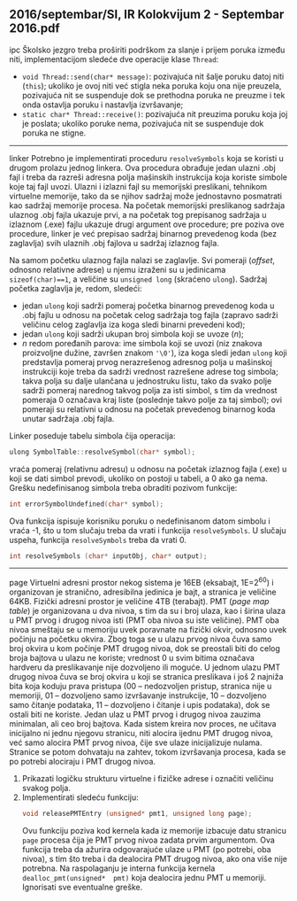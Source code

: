 2016/septembar/SI, IR Kolokvijum 2 - Septembar 2016.pdf
--------------------------------------------------------------------------------
ipc
Školsko jezgro treba proširiti podrškom za slanje i prijem poruka između niti,
implementacijom sledeće dve operacije klase `Thread`:

- `void Thread::send(char* message)`: pozivajuća nit šalje poruku datoj niti
(`this`); ukoliko je ovoj niti već stigla neka poruka koju ona nije preuzela, pozivajuća
nit se suspenduje dok se prethodna poruka ne preuzme i tek onda ostavlja poruku i
nastavlja izvršavanje;
- `static char* Thread::receive()`: pozivajuća nit preuzima poruku koja joj je
poslata; ukoliko poruke nema, pozivajuća nit se suspenduje dok poruka ne stigne.

--------------------------------------------------------------------------------
linker
Potrebno je implementirati proceduru `resolveSymbols` koja se koristi u drugom prolazu
jednog linkera. Ova procedura obrađuje jedan ulazni .obj fajl i treba da razreši adresna polja
mašinskih instrukcija koja koriste simbole koje taj fajl uvozi.  Ulazni i izlazni fajl su
memorijski preslikani,  tehnikom virtuelne memorije,  tako da se njihov sadržaj može
jednostavno posmatrati kao sadržaj memorije procesa. Na početak memorijski preslikanog
sadržaja ulaznog .obj fajla ukazuje prvi, a na početak tog prepisanog sadržaja u izlaznom
(.exe)  fajlu ukazuje drugi argument ove procedure; pre poziva ove procedure, linker je već
prepisao sadržaj binarnog prevedenog koda (bez zaglavlja) svih ulaznih .obj fajlova u sadržaj
izlaznog fajla.

Na samom početku ulaznog fajla nalazi se zaglavlje. Svi pomeraji (*offset*,  odnosno relativne
adrese) u njemu izraženi su u jedinicama `sizeof(char)==1`, a veličine su `unsigned long`
(skraćeno `ulong`). Sadržaj početka zaglavlja je, redom, sledeći:

- jedan `ulong` koji sadrži pomeraj početka binarnog prevedenog koda u .obj fajlu u
odnosu na početak celog sadržaja tog fajla (zapravo sadrži veličinu celog zaglavlja iza
koga sledi binarni prevedeni kod);
- jedan `ulong` koji sadrži ukupan broj simbola koji se uvoze (*n*);
- *n* redom poređanih parova: ime simbola koji se uvozi (niz znakova proizvoljne dužine,
završen znakom `'\0'`),  iza koga sledi jedan `ulong` koji predstavlja pomeraj prvog
nerazrešenog adresnog polja u mašinskoj instrukciji koje treba da sadrži vrednost
razrešene adrese tog simbola; takva polja su dalje ulančana u jednostruku listu, tako da
svako polje sadrži pomeraj narednog takvog polja za isti simbol, s tim da vrednost
pomeraja 0 označava kraj liste (poslednje takvo polje za taj simbol); ovi pomeraji su
relativni u odnosu na početak prevedenog binarnog koda unutar sadržaja .obj fajla.

Linker poseduje tabelu simbola čija operacija:
```cpp
ulong SymbolTable::resolveSymbol(char* symbol);
```
vraća pomeraj (relativnu adresu) u odnosu na početak izlaznog fajla (.exe) u koji se dati
simbol prevodi,  ukoliko on postoji u tabeli,  a 0 ako ga nema. Grešku nedefinisanog simbola
treba obraditi pozivom funkcije:
```cpp
int errorSymbolUndefined(char* symbol);
```
Ova funkcija ispisuje korisniku poruku o nedefinisanom datom simbolu i vraća -1, što u tom
slučaju treba da vrati i funkcija `resolveSymbols`.  U slučaju uspeha,    funkcija
`resolveSymbols` treba da vrati 0.
```cpp
int resolveSymbols (char* inputObj, char* output);
```

--------------------------------------------------------------------------------
page
Virtuelni adresni prostor nekog sistema je 16EB (eksabajt, 1E=$2^{60}$) i organizovan je stranično,
adresibilna jedinica je bajt, a stranica je veličine 64KB. Fizički adresni prostor je veličine 4TB
(terabajt). PMT (*page map table*) je organizovana u dva nivoa, s tim da su i broj ulaza, kao i
širina ulaza u PMT prvog i drugog nivoa isti (PMT oba nivoa su iste veličine). PMT oba nivoa
smeštaju se u memoriju uvek poravnate na fizički okvir, odnosno uvek počinju na početku
okvira. Zbog toga se u ulazu prvog nivoa čuva samo broj okvira u kom počinje PMT drugog
nivoa, dok se preostali biti do celog broja bajtova u ulazu ne koriste; vrednost 0 u svim bitima
označava hardveru da preslikavanje nije dozvoljeno ili moguće. U jednom ulazu PMT drugog
nivoa čuva se broj okvira u koji se stranica preslikava i još 2 najniža bita koja koduju prava
pristupa (00 – nedozvoljen pristup,   stranica nije u memoriji,   01 – dozvoljeno samo
izvršavanje instrukcije, 10 – dozvoljeno samo čitanje podataka, 11 – dozvoljeno i čitanje i
upis podataka), dok se ostali biti ne koriste. Jedan ulaz u PMT prvog i drugog nivoa zauzima
minimalan, ali ceo broj bajtova. Kada sistem kreira nov proces, ne učitava inicijalno ni jednu
njegovu stranicu, niti alocira ijednu PMT drugog nivoa, već samo alocira PMT prvog nivoa,
čije sve ulaze inicijalizuje nulama. Stranice se potom dohvataju na zahtev, tokom izvršavanja
procesa, kada se po potrebi alociraju i PMT drugog nivoa.

1. Prikazati logičku strukturu virtuelne i fizičke adrese i označiti veličinu svakog polja.
2. Implementirati sledeću funkciju:
   ```cpp
   void releasePMTEntry (unsigned* pmt1, unsigned long page);
   ```
   Ovu funkciju poziva kod kernela kada iz memorije izbacuje datu stranicu `page` procesa čija je
PMT prvog nivoa zadata prvim argumentom. Ova funkcija treba da ažurira odgovarajuće
ulaze u PMT (po potrebi, oba nivoa), s tim što treba i da dealocira PMT drugog nivoa, ako
ona više nije potrebna. Na raspolaganju je interna funkcija kernela
`dealloc_pmt(unsigned*  pmt)` koja dealocira jednu PMT u memoriji.  Ignorisati sve
eventualne greške.
